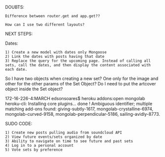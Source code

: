 
DOUBTS:

	Difference between router.get and app.get??

	How can I use two different layouts?


NEXT STEPS:

Dates:

	1) Create a new model with dates only Mongoose
	2) Link the dates with posts having that date
	3) Replace the query for the upcoming page. Instead of calling all sets, call the dates, and then display the content associated with each date.

So I have two objects when creating a new set? One only for the image and other for the other params of the Set Object? Do I need to put the artcover object inside the Set object?




172-16-226-4:MARCH edsonsoares$ heroku addons:open mongolab
heroku-cli: Installing core plugins... done
 !    Ambiguous identifier; multiple matching add-ons found: giving-subtly-1617, mongolab-crystalline-6974, mongolab-curved-9158, mongolab-perpendicular-5186, sailing-avidly-8773.

 SUDO CODE:

 	1) Create new posts pulling audio from soundcloud API
 	2) View future events/sets organized by date
 	3) Ability to navigate on time to see future and past sets
 	4) Log in to a personal account
 	5) Vote sets by preference

 	

